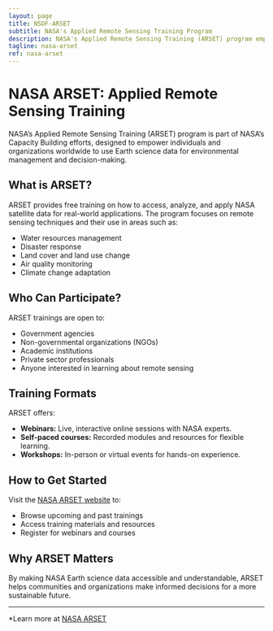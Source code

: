 ```yaml
---
layout: page
title: NSDF-ARSET
subtitle: NASA's Applied Remote Sensing Training Program
description: NASA's Applied Remote Sensing Training (ARSET) program empowers individuals and organizations to use Earth science data for environmental management and decision-making. NSDF is providing a platform and cyberinfrastructure support for ARSET to share training resources and materials.
tagline: nasa-arset
ref: nasa-arset
---
```

# NASA ARSET: Applied Remote Sensing Training

NASA’s Applied Remote Sensing Training (ARSET) program is part of NASA’s Capacity Building efforts, designed to empower individuals and organizations worldwide to use Earth science data for environmental management and decision-making.

## What is ARSET?

ARSET provides free training on how to access, analyze, and apply NASA satellite data for real-world applications. The program focuses on remote sensing techniques and their use in areas such as:

- Water resources management
- Disaster response
- Land cover and land use change
- Air quality monitoring
- Climate change adaptation

## Who Can Participate?

ARSET trainings are open to:

- Government agencies
- Non-governmental organizations (NGOs)
- Academic institutions
- Private sector professionals
- Anyone interested in learning about remote sensing

## Training Formats

ARSET offers:

- **Webinars:** Live, interactive online sessions with NASA experts.
- **Self-paced courses:** Recorded modules and resources for flexible learning.
- **Workshops:** In-person or virtual events for hands-on experience.

## How to Get Started

Visit the [NASA ARSET website](https://appliedsciences.nasa.gov/what-we-do/capacity-building/arset) to:

- Browse upcoming and past trainings
- Access training materials and resources
- Register for webinars and courses

## Why ARSET Matters

By making NASA Earth science data accessible and understandable, ARSET helps communities and organizations make informed decisions for a more sustainable future.

---
*Learn more at [NASA ARSET](https://appliedsciences.nasa.gov/what-we-do/capacity-building/arset)
